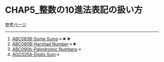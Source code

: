 # CHAP5_整数の10進法表記の扱い方

[参考ページ](https://tinyurl.com/s3d5rf3)

---

1. [ABC083B-Some Sums](https://atcoder.jp/contests/abc083/tasks/abc083_b)→★★
1. [ABC080B-Harshad Number](https://atcoder.jp/contests/abc080/tasks/abc080_b)→★
1. [ABC090b-Palindromic Numbers](https://atcoder.jp/contests/abc090/tasks/abc090_b)→
1. [AGC025A-Digits Sum](https://atcoder.jp/contests/agc025/tasks/agc025_a)→
